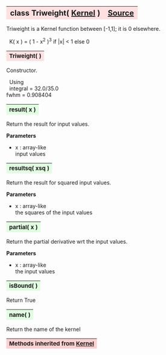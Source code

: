 ---
---
<br><br>

<a name="Triweight"></a>
<table><thead style="background-color:#FFE0E0; width:100%; font-size:20px"><tr><th style="text-align:left">
<strong>class Triweight(</strong> <a href="./Kernel.html">Kernel</a> )</th><th style="text-align:right"><a href=https://github.com/dokester/BayesicFitting/blob/master/BayesicFitting/source/kernels/Triweight.py target=_blank>Source</a></th></tr></thead></table>
<p>

Triweight is a Kernel function between [-1,1]; it is 0 elsewhere.

&nbsp; K( x ) = ( 1 - x<sup>2</sup> )<sup>3</sup> if |x| < 1 else 0<br>


<a name="Triweight"></a>
<table><thead style="background-color:#FFE0E0; width:100%; font-size:15px"><tr><th style="text-align:left">
<strong>Triweight(</strong> ) 
</th></tr></thead></table>
<p>

Constructor.

&nbsp; Using<br>
&nbsp; integral = 32.0/35.0<br>
 fwhm = 0.908404

<a name="result"></a>
<table><thead style="background-color:#E0FFE0; width:100%; font-size:15px"><tr><th style="text-align:left">
<strong>result(</strong> x )
</th></tr></thead></table>
<p>

Return the result for input values.

<b>Parameters</b>

* x  :  array-like<br>
    input values

<a name="resultsq"></a>
<table><thead style="background-color:#E0FFE0; width:100%; font-size:15px"><tr><th style="text-align:left">
<strong>resultsq(</strong> xsq )
</th></tr></thead></table>
<p>

Return the result for squared input values.

<b>Parameters</b>

* x  :  array-like<br>
    the squares of the input values

<a name="partial"></a>
<table><thead style="background-color:#E0FFE0; width:100%; font-size:15px"><tr><th style="text-align:left">
<strong>partial(</strong> x )
</th></tr></thead></table>
<p>

Return the partial derivative wrt the input values.

<b>Parameters</b>

* x  :  array-like<br>
    the input values

<a name="isBound"></a>
<table><thead style="background-color:#E0FFE0; width:100%; font-size:15px"><tr><th style="text-align:left">
<strong>isBound(</strong> )
</th></tr></thead></table>
<p>
Return True 

<a name="name"></a>
<table><thead style="background-color:#E0FFE0; width:100%; font-size:15px"><tr><th style="text-align:left">
<strong>name(</strong> )
</th></tr></thead></table>
<p>
Return the name of the kernel 

<table><thead style="background-color:#FFD0D0; width:100%; font-size:15px"><tr><th style="text-align:left">
<strong>Methods inherited from</strong> <a href="./Kernel.html">Kernel</a></th></tr></thead></table>


